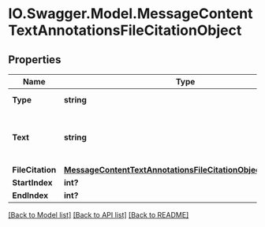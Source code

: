 # IO.Swagger.Model.MessageContentTextAnnotationsFileCitationObject
## Properties

Name | Type | Description | Notes
------------ | ------------- | ------------- | -------------
**Type** | **string** | Always &#x60;file_citation&#x60;. | 
**Text** | **string** | The text in the message content that needs to be replaced. | 
**FileCitation** | [**MessageContentTextAnnotationsFileCitationObjectFileCitation**](MessageContentTextAnnotationsFileCitationObjectFileCitation.md) |  | 
**StartIndex** | **int?** |  | 
**EndIndex** | **int?** |  | 

[[Back to Model list]](../README.md#documentation-for-models) [[Back to API list]](../README.md#documentation-for-api-endpoints) [[Back to README]](../README.md)

